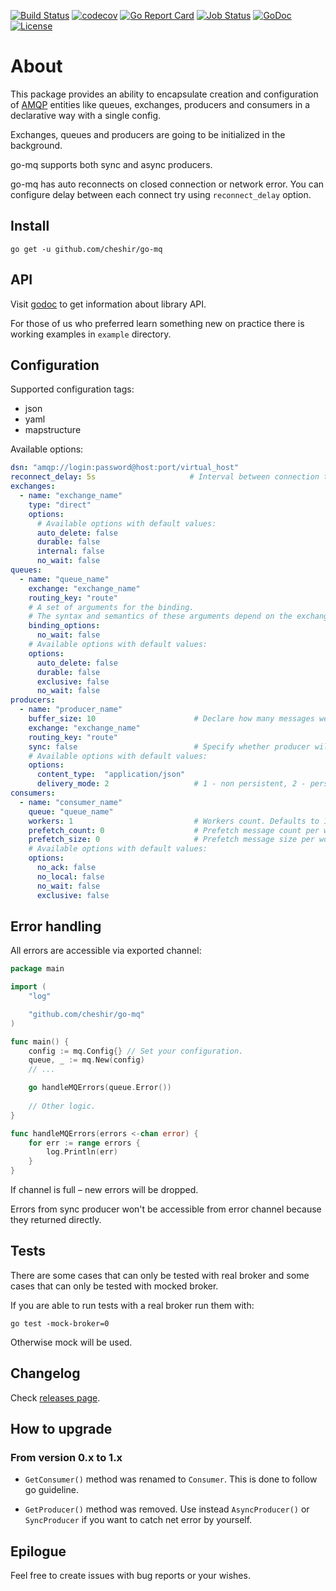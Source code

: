 [![Build Status](https://travis-ci.org/cheshir/go-mq.svg?branch=master)](https://travis-ci.org/cheshir/go-mq)
[![codecov](https://codecov.io/gh/cheshir/go-mq/branch/master/graph/badge.svg)](https://codecov.io/gh/cheshir/go-mq)
[![Go Report Card](https://goreportcard.com/badge/cheshir/go-mq)](https://goreportcard.com/report/github.com/cheshir/go-mq)
[![Job Status](https://inspecode.rocro.com/badges/github.com/cheshir/go-mq/status?token=Te6_Jp4TGcnVzzX7WoPB5EpN5Pljhzll03ULZk0yi28)](https://inspecode.rocro.com/jobs/github.com/cheshir/go-mq/latest?completed=true)
[![GoDoc](https://godoc.org/github.com/cheshir/go-mq?status.svg)](https://godoc.org/github.com/cheshir/go-mq)
[![License](https://img.shields.io/badge/license-Apache%202.0-blue.svg)](https://github.com/cheshir/go-mq/blob/master/LICENSE)


# About

This package provides an ability to encapsulate creation and configuration of [AMQP](https://www.amqp.org) entities 
like queues, exchanges, producers and consumers in a declarative way with a single config.

Exchanges, queues and producers are going to be initialized in the background.

go-mq supports both sync and async producers.

go-mq has auto reconnects on closed connection or network error.
You can configure delay between each connect try using `reconnect_delay` option.

## Install

`go get -u github.com/cheshir/go-mq`

## API

Visit [godoc](https://godoc.org/github.com/cheshir/go-mq) to get information about library API.

For those of us who preferred learn something new on practice there is working examples in `example` directory.

## Configuration

Supported configuration tags:

* json
* yaml
* mapstructure

Available options:

```yaml
dsn: "amqp://login:password@host:port/virtual_host"
reconnect_delay: 5s                     # Interval between connection tries. Check https://golang.org/pkg/time/#ParseDuration for details.
exchanges:
  - name: "exchange_name"
    type: "direct"
    options:
      # Available options with default values:
      auto_delete: false
      durable: false
      internal: false
      no_wait: false
queues:
  - name: "queue_name"
    exchange: "exchange_name"
    routing_key: "route"
    # A set of arguments for the binding.
    # The syntax and semantics of these arguments depend on the exchange class.
    binding_options:
      no_wait: false
    # Available options with default values:
    options:
      auto_delete: false
      durable: false
      exclusive: false
      no_wait: false
producers:
  - name: "producer_name"
    buffer_size: 10                      # Declare how many messages we can buffer during fat messages publishing.
    exchange: "exchange_name"
    routing_key: "route"
    sync: false                          # Specify whether producer will worked in sync or async mode.
    # Available options with default values:
    options:
      content_type:  "application/json"
      delivery_mode: 2                   # 1 - non persistent, 2 - persistent.
consumers:
  - name: "consumer_name"
    queue: "queue_name"
    workers: 1                           # Workers count. Defaults to 1.
    prefetch_count: 0                    # Prefetch message count per worker.
    prefetch_size: 0                     # Prefetch message size per worker.
    # Available options with default values:
    options:
      no_ack: false
      no_local: false
      no_wait: false
      exclusive: false
```

## Error handling

All errors are accessible via exported channel:

```go
package main

import (
	"log"

	"github.com/cheshir/go-mq"
)

func main() {
	config := mq.Config{} // Set your configuration.
	queue, _ := mq.New(config)
	// ...

	go handleMQErrors(queue.Error())
	
	// Other logic.
}

func handleMQErrors(errors <-chan error) {
	for err := range errors {
		log.Println(err)
	}
}
```

If channel is full – new errors will be dropped.

Errors from sync producer won't be accessible from error channel because they returned directly.

## Tests

There are some cases that can only be tested with real broker 
and some cases that can only be tested with mocked broker.
 
If you are able to run tests with a real broker run them with:

`go test -mock-broker=0`

Otherwise mock will be used.

## Changelog

Check [releases page](https://github.com/cheshir/go-mq/releases).

## How to upgrade

### From version 0.x to 1.x

* `GetConsumer()` method was renamed to `Consumer`. This is done to follow go guideline.

* `GetProducer()` method was removed. Use instead `AsyncProducer()` or `SyncProducer` if you want to catch net error by yourself.

## Epilogue

Feel free to create issues with bug reports or your wishes.
